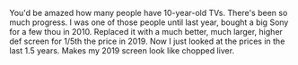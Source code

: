You'd be amazed how many people have 10-year-old TVs. There's been so much progress. I was one of those people until last year, bought a big Sony for a few thou in 2010. Replaced it with a much better, much larger, higher def screen for 1/5th the price in 2019. Now I just looked at the prices in the last 1.5 years. Makes my 2019 screen look like chopped liver. 
